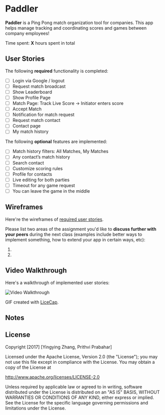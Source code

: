 # Paddler
**Paddler** is a Ping Pong match organization tool for companies. This app helps manage tracking and coordinating scores and games between company employees!

Time spent: **X** hours spent in total

## User Stories

The following **required** functionality is completed:

- [ ] Login via Google / logout
- [ ] Request match broadcast
- [ ] Show Leaderboard
- [ ] Show Profile Page
- [ ] Match Page: Track Live Score -> Initiator enters score
- [ ] Accept Match
- [ ] Notification for match request
- [ ] Request match contact
- [ ] Contact page
- [ ] My match history

The following **optional** features are implemented:

- [ ] Match history filters: All Matches, My Matches
- [ ] Any contact’s match history
- [ ] Search contact
- [ ] Customize scoring rules
- [ ] Profile for contacts
- [ ] Live editing for both parties
- [ ] Timeout for any game request
- [ ] You can leave the game in the middle

## Wireframes

Here're the wireframes of [required user stories](https://github.com/PaddlerApp/paddler-ios/blob/master/20171006%20PaddlerApp%20Wireframes.pdf).

Please list two areas of the assignment you'd like to **discuss further with your peers** during the next class (examples include better ways to implement something, how to extend your app in certain ways, etc):

1.
2.

## Video Walkthrough

Here's a walkthrough of implemented user stories:

<img src='' title='Video Walkthrough' width='' alt='Video Walkthrough' />

GIF created with [LiceCap](http://www.cockos.com/licecap/).

## Notes

## License

Copyright [2017] [Yingying Zhang, Prithvi Prabahar]

Licensed under the Apache License, Version 2.0 (the "License");
you may not use this file except in compliance with the License.
You may obtain a copy of the License at

http://www.apache.org/licenses/LICENSE-2.0

Unless required by applicable law or agreed to in writing, software
distributed under the License is distributed on an "AS IS" BASIS,
WITHOUT WARRANTIES OR CONDITIONS OF ANY KIND, either express or implied.
See the License for the specific language governing permissions and
limitations under the License.
